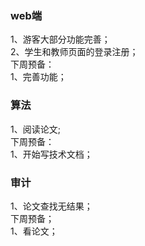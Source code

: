 ### web端
1、游客大部分功能完善；<br>
2、学生和教师页面的登录注册；<br>
下周预备：<br>
1、完善功能；<br>
### 算法
1、阅读论文;<br>
下周预备：<br>
1、开始写技术文档；<br>
### 审计
1、论文查找无结果；<br>
下周预备；<br>
1、看论文；<br>